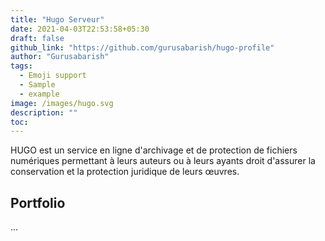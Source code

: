 ```yaml
---
title: "Hugo Serveur"
date: 2021-04-03T22:53:58+05:30
draft: false
github_link: "https://github.com/gurusabarish/hugo-profile"
author: "Gurusabarish"
tags:
  - Emoji support
  - Sample
  - example
image: /images/hugo.svg
description: ""
toc: 
---
```


HUGO est un service en ligne d'archivage et de protection de fichiers numériques permettant à leurs auteurs ou à leurs ayants droit d'assurer la conservation et la protection juridique de leurs œuvres.
## Portfolio

...
<!-- The [emojify](https://gohugo.io/functions/emojify/) function can be called directly in templates or [Inline Shortcodes](https://gohugo.io/templates/shortcode-templates/#inline-shortcodes).

To enable emoji globally, set ```enableEmoji``` to ```true``` in your site’s [configuration](https://gohugo.io/getting-started/configuration/) and then you can type emoji shorthand codes directly in content files; e.g.

The [Emoji cheat sheet](http://www.emoji-cheat-sheet.com/) is a useful reference for emoji shorthand codes.

<hr>

**N.B.** The above steps enable Unicode Standard emoji characters and sequences in Hugo, however the rendering of these glyphs depends on the browser and the platform. To style the emoji you can either use a third party emoji font or a font stack; e.g.-->


